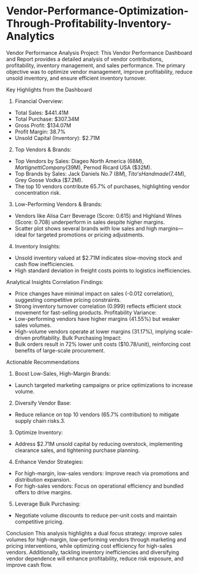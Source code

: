 # Vendor-Performance-Optimization-Through-Profitability-Inventory-Analytics

Vendor Performance Analysis Project:
This Vendor Performance Dashboard and Report provides a detailed analysis of vendor contributions, profitability, inventory management, and sales performance. The primary objective was to optimize vendor management, improve profitability, reduce unsold inventory, and ensure efficient inventory turnover.

Key Highlights from the Dashboard
1. Financial Overview:
  - Total Sales: $441.41M
  - Total Purchase: $307.34M
  - Gross Profit: $134.07M
  - Profit Margin: 38.7%
  - Unsold Capital (Inventory): $2.71M
2. Top Vendors & Brands:
  - Top Vendors by Sales: Diageo North America ($68M), Martignetti Company ($39M), Pernod Ricard USA ($32M).
  - Top Brands by Sales: Jack Daniels No.7 ($8M), Tito’s Handmade ($7.4M), Grey Goose Vodka ($7.2M).
  - The top 10 vendors contribute 65.7% of purchases, highlighting vendor concentration risk.
3. Low-Performing Vendors & Brands:
  - Vendors like Alisa Carr Beverage (Score: 0.615) and Highland Wines (Score: 0.708) underperform in sales despite higher margins.
  - Scatter plot shows several brands with low sales and high margins—ideal for targeted promotions or pricing adjustments.
4. Inventory Insights:
  - Unsold inventory valued at $2.71M indicates slow-moving stock and cash flow inefficiencies.
  - High standard deviation in freight costs points to logistics inefficiencies.

Analytical Insights
Correlation Findings:
  - Price changes have minimal impact on sales (-0.012 correlation), suggesting competitive pricing constraints.
  - Strong inventory turnover correlation (0.999) reflects efficient stock movement for fast-selling products.
Profitability Variance:
  - Low-performing vendors have higher margins (41.55%) but weaker sales volumes.
  - High-volume vendors operate at lower margins (31.17%), implying scale-driven profitability.
Bulk Purchasing Impact:
  - Bulk orders result in 72% lower unit costs ($10.78/unit), reinforcing cost benefits of large-scale procurement.

Actionable Recommendations
1. Boost Low-Sales, High-Margin Brands:
  - Launch targeted marketing campaigns or price optimizations to increase volume.
2. Diversify Vendor Base:
  - Reduce reliance on top 10 vendors (65.7% contribution) to mitigate supply chain risks.3.
3. Optimize Inventory:
  - Address $2.71M unsold capital by reducing overstock, implementing clearance sales, and tightening purchase planning.
4. Enhance Vendor Strategies:
  - For high-margin, low-sales vendors: Improve reach via promotions and distribution expansion.
  - For high-sales vendors: Focus on operational efficiency and bundled offers to drive margins.
5. Leverage Bulk Purchasing:
  - Negotiate volume discounts to reduce per-unit costs and maintain competitive pricing.

Conclusion
This analysis highlights a dual focus strategy: improve sales volumes for high-margin, low-performing vendors through marketing and pricing interventions, while optimizing cost efficiency for high-sales vendors. Additionally, tackling inventory inefficiencies and diversifying vendor dependence will enhance profitability, reduce risk exposure, and improve cash flow.

